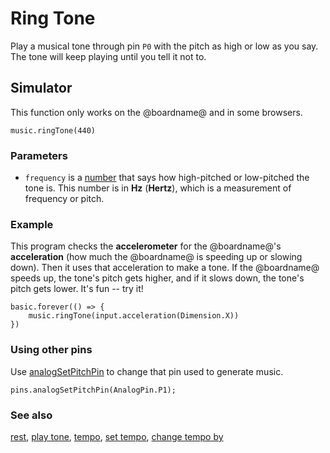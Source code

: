 # Ring Tone

Play a musical tone through pin `P0` with the pitch as high or low as you say.
The tone will keep playing until you tell it not to.

## Simulator

This function only works on the @boardname@ and in some browsers.

```sig
music.ringTone(440)
```

### Parameters

* ``frequency`` is a [number](/types/number) that says
how high-pitched or low-pitched the tone is.  This
number is in **Hz** (**Hertz**), which is a measurement of frequency
or pitch.

### Example

This program checks the **accelerometer** for the @boardname@'s
**acceleration** (how much the @boardname@ is speeding up or slowing
down). Then it uses that acceleration to make a tone.  If the @boardname@
speeds up, the tone's pitch gets higher, and if it slows down, the
tone's pitch gets lower.  It's fun -- try it!

```blocks
basic.forever(() => {
    music.ringTone(input.acceleration(Dimension.X))
})
```

### Using other pins

Use [analogSetPitchPin](/reference/pins/analog-set-pitch-pin) to change that pin used to generate music.

```blocks
pins.analogSetPitchPin(AnalogPin.P1);
```

### See also

[rest](/reference/music/rest), [play tone](/reference/music/play-tone),
[tempo](/reference/music/tempo), [set tempo](/reference/music/set-tempo),
[change tempo by](/reference/music/change-tempo-by)
